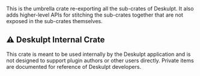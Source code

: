 This is the umbrella crate re-exporting all the sub-crates of Deskulpt. It also adds higher-level APIs for stitching the sub-crates together that are not exposed in the sub-crates themselves.

## ⚠️ Deskulpt Internal Crate

This crate is meant to be used internally by the Deskulpt application and is not designed to support plugin authors or other users directly. Private items are documented for reference of Deskulpt developers.
